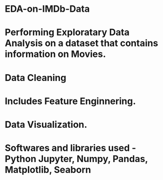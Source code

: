 # EDA-on-IMDb-Data

 
# Performing Exploratary Data Analysis on a dataset that contains information on Movies.
# Data Cleaning
# Includes Feature Enginnering.
# Data Visualization.
# Softwares and libraries used - Python Jupyter, Numpy, Pandas, Matplotlib, Seaborn
